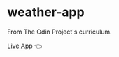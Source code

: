 # weather-app

From The Odin Project's curriculum.

[Live App](https://everyday-weather.netlify.app) :point_left:
